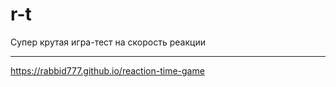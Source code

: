 # r-t
Супер крутая игра-тест на скорость реакции
***
https://rabbid777.github.io/reaction-time-game
